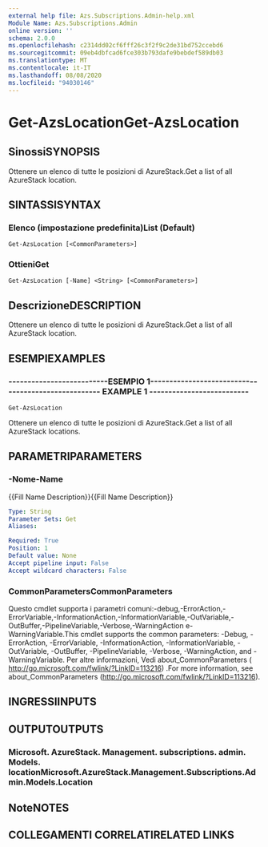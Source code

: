 ```yaml
---
external help file: Azs.Subscriptions.Admin-help.xml
Module Name: Azs.Subscriptions.Admin
online version: ''
schema: 2.0.0
ms.openlocfilehash: c2314dd02cf6fff26c3f2f9c2de31bd752ccebd6
ms.sourcegitcommit: 09eb4dbfcad6fce303b793dafe9bebdef589db03
ms.translationtype: MT
ms.contentlocale: it-IT
ms.lasthandoff: 08/08/2020
ms.locfileid: "94030146"
---
```

# <span data-ttu-id="01faf-101">Get-AzsLocation</span><span class="sxs-lookup"><span data-stu-id="01faf-101">Get-AzsLocation</span></span>

## <span data-ttu-id="01faf-102">Sinossi</span><span class="sxs-lookup"><span data-stu-id="01faf-102">SYNOPSIS</span></span>
<span data-ttu-id="01faf-103">Ottenere un elenco di tutte le posizioni di AzureStack.</span><span class="sxs-lookup"><span data-stu-id="01faf-103">Get a list of all AzureStack location.</span></span>

## <span data-ttu-id="01faf-104">SINTASSI</span><span class="sxs-lookup"><span data-stu-id="01faf-104">SYNTAX</span></span>

### <span data-ttu-id="01faf-105">Elenco (impostazione predefinita)</span><span class="sxs-lookup"><span data-stu-id="01faf-105">List (Default)</span></span>
```
Get-AzsLocation [<CommonParameters>]
```

### <span data-ttu-id="01faf-106">Ottieni</span><span class="sxs-lookup"><span data-stu-id="01faf-106">Get</span></span>
```
Get-AzsLocation [-Name] <String> [<CommonParameters>]
```

## <span data-ttu-id="01faf-107">Descrizione</span><span class="sxs-lookup"><span data-stu-id="01faf-107">DESCRIPTION</span></span>
<span data-ttu-id="01faf-108">Ottenere un elenco di tutte le posizioni di AzureStack.</span><span class="sxs-lookup"><span data-stu-id="01faf-108">Get a list of all AzureStack location.</span></span>

## <span data-ttu-id="01faf-109">ESEMPI</span><span class="sxs-lookup"><span data-stu-id="01faf-109">EXAMPLES</span></span>

### <span data-ttu-id="01faf-110">--------------------------ESEMPIO 1--------------------------</span><span class="sxs-lookup"><span data-stu-id="01faf-110">-------------------------- EXAMPLE 1 --------------------------</span></span>
```
Get-AzsLocation
```

<span data-ttu-id="01faf-111">Ottenere un elenco di tutte le posizioni di AzureStack.</span><span class="sxs-lookup"><span data-stu-id="01faf-111">Get a list of all AzureStack locations.</span></span>

## <span data-ttu-id="01faf-112">PARAMETRI</span><span class="sxs-lookup"><span data-stu-id="01faf-112">PARAMETERS</span></span>

### <span data-ttu-id="01faf-113">-Nome</span><span class="sxs-lookup"><span data-stu-id="01faf-113">-Name</span></span>
<span data-ttu-id="01faf-114">{{Fill Name Description}}</span><span class="sxs-lookup"><span data-stu-id="01faf-114">{{Fill Name Description}}</span></span>

```yaml
Type: String
Parameter Sets: Get
Aliases: 

Required: True
Position: 1
Default value: None
Accept pipeline input: False
Accept wildcard characters: False
```

### <span data-ttu-id="01faf-115">CommonParameters</span><span class="sxs-lookup"><span data-stu-id="01faf-115">CommonParameters</span></span>
<span data-ttu-id="01faf-116">Questo cmdlet supporta i parametri comuni:-debug,-ErrorAction,-ErrorVariable,-InformationAction,-InformationVariable,-OutVariable,-OutBuffer,-PipelineVariable,-Verbose,-WarningAction e-WarningVariable.</span><span class="sxs-lookup"><span data-stu-id="01faf-116">This cmdlet supports the common parameters: -Debug, -ErrorAction, -ErrorVariable, -InformationAction, -InformationVariable, -OutVariable, -OutBuffer, -PipelineVariable, -Verbose, -WarningAction, and -WarningVariable.</span></span> <span data-ttu-id="01faf-117">Per altre informazioni, Vedi about_CommonParameters ( http://go.microsoft.com/fwlink/?LinkID=113216) .</span><span class="sxs-lookup"><span data-stu-id="01faf-117">For more information, see about_CommonParameters (http://go.microsoft.com/fwlink/?LinkID=113216).</span></span>

## <span data-ttu-id="01faf-118">INGRESSI</span><span class="sxs-lookup"><span data-stu-id="01faf-118">INPUTS</span></span>

## <span data-ttu-id="01faf-119">OUTPUT</span><span class="sxs-lookup"><span data-stu-id="01faf-119">OUTPUTS</span></span>

### <span data-ttu-id="01faf-120">Microsoft. AzureStack. Management. subscriptions. admin. Models. location</span><span class="sxs-lookup"><span data-stu-id="01faf-120">Microsoft.AzureStack.Management.Subscriptions.Admin.Models.Location</span></span>

## <span data-ttu-id="01faf-121">Note</span><span class="sxs-lookup"><span data-stu-id="01faf-121">NOTES</span></span>

## <span data-ttu-id="01faf-122">COLLEGAMENTI CORRELATI</span><span class="sxs-lookup"><span data-stu-id="01faf-122">RELATED LINKS</span></span>

